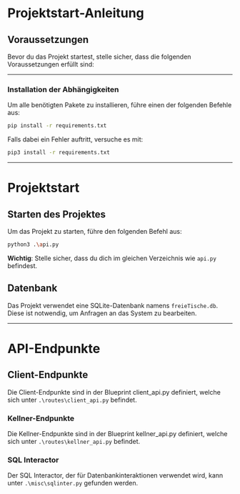 # Projektstart-Anleitung

## Voraussetzungen

Bevor du das Projekt startest, stelle sicher, dass die folgenden Voraussetzungen erfüllt sind:

---

### Installation der Abhängigkeiten

Um alle benötigten Pakete zu installieren, führe einen der folgenden Befehle aus:

```bash
pip install -r requirements.txt
```

Falls dabei ein Fehler auftritt, versuche es mit:

```bash
pip3 install -r requirements.txt
```

---

# Projektstart

## Starten des Projektes

Um das Projekt zu starten, führe den folgenden Befehl aus:

```bash
python3 .\api.py
```

**Wichtig**: Stelle sicher, dass du dich im gleichen Verzeichnis wie `api.py` befindest.

## Datenbank

Das Projekt verwendet eine SQLite-Datenbank namens `freieTische.db`. Diese ist notwendig, um Anfragen an das System zu bearbeiten.

--- 

# API-Endpunkte
## Client-Endpunkte
Die Client-Endpunkte sind in der Blueprint client_api.py definiert, welche sich unter `.\routes\client_api.py` befindet.

### Kellner-Endpunkte
Die Kellner-Endpunkte sind in der Blueprint kellner_api.py definiert, welche sich unter `.\routes\kellner_api.py` befindet.

### SQL Interactor
Der SQL Interactor, der für Datenbankinteraktionen verwendet wird, kann unter `.\misc\sqlinter.py` gefunden werden.